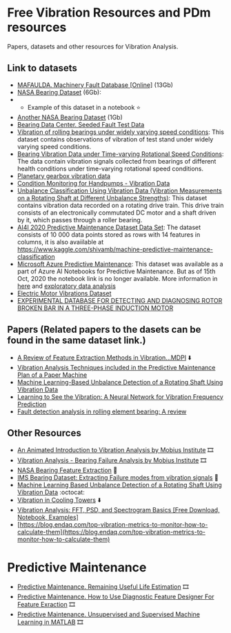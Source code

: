 # Free Vibration Resources and PDm resources
Papers, datasets and other resources for Vibration Analysis.

## Link to datasets

- [MAFAULDA. Machinery Fault Database [Online]](http://www02.smt.ufrj.br/~offshore/mfs/page_01.html) (13Gb)
- [NASA Bearing Dataset](https://www.kaggle.com/vinayak123tyagi/bearing-dataset) (6Gb):
- - Example of this dataset in a notebook ⭐
- [Another NASA Bearing Dataset](https://ti.arc.nasa.gov/tech/dash/groups/pcoe/prognostic-data-repository/) (1Gb)
- [Bearing Data Center. Seeded Fault Test Data](https://csegroups.case.edu/bearingdatacenter/pages/download-data-file)
- [Vibration of rolling bearings under widely varying speed conditions](https://data.mendeley.com/datasets/6k6fbzc6vv/1]): This dataset contains observations of vibration of test stand under widely varying speed conditions.
- [Bearing Vibration Data under Time-varying Rotational Speed Conditions](https://data.mendeley.com/datasets/v43hmbwxpm/1): The data contain vibration signals collected from bearings of different health conditions under time-varying rotational speed conditions. 
- [Planetary gearbox vibration data](https://researchdata.up.ac.za/articles/dataset/Planetary_gearbox_vibration_data/13476525)
- [Condition Monitoring for Handpumps - Vibration Data](https://ieee-dataport.org/open-access/condition-monitoring-handpumps-vibration-data)
- [Unbalance Classification Using Vibration Data (Vibration Measurements on a Rotating Shaft at Different Unbalance Strengths)](https://paperswithcode.com/dataset/unbalance-classification-using-vibration-data): This dataset contains vibration data recorded on a rotating drive train. This drive train consists of an electronically commutated DC motor and a shaft driven by it, which passes through a roller bearing.
- [AI4I 2020 Predictive Maintenance Dataset Data Set](https://archive.ics.uci.edu/ml/datasets/AI4I+2020+Predictive+Maintenance+Dataset): The dataset consists of 10 000 data points stored as rows with 14 features in columns, it is also avaiilable at https://www.kaggle.com/shivamb/machine-predictive-maintenance-classification
- [Microsoft Azure Predictive Maintenance](https://www.kaggle.com/arnabbiswas1/microsoft-azure-predictive-maintenance): This dataset was available as a part of Azure AI Notebooks for Predictive Maintenance. But as of 15th Oct, 2020 the notebook link is no longer available. More information in [here](https://www.kaggle.com/arnabbiswas1/microsoft-azure-predictive-maintenance) and [exploratory data analysis](https://www.kaggle.com/arnabbiswas1/predictive-maintenance-exploratory-data-analysis)
- [Electric Motor Vibrations Dataset](https://zenodo.org/record/6473455)
- [EXPERIMENTAL DATABASE FOR DETECTING AND DIAGNOSING ROTOR BROKEN BAR IN A THREE-PHASE INDUCTION MOTOR](https://ieee-dataport.org/open-access/experimental-database-detecting-and-diagnosing-rotor-broken-bar-three-phase-induction)

## Papers (Related papers to the dasets can be found in the same dataset link.)
- [A Review of Feature Extraction Methods in Vibration...MDPI](https://www.mdpi.com/2075-1702/5/4/21/pdf#:~:text=In%20particular%2C%20skewness%20is%20used,a%20skewness%20value%20of%20zero.) ⬇️
- [Vibration Analysis Techniques included in the Predictive Maintenance Plan of a Paper Machine](https://academica-e.unavarra.es/xmlui/bitstream/2454/33716/1/TFG_IbarrolaGutierrez_Paula.pdf)
- [Machine Learning-Based Unbalance Detection of a Rotating Shaft Using Vibration Data](https://arxiv.org/pdf/2005.12742v3.pdf)
- [Learning to See the Vibration: A Neural Network for Vibration Frequency Prediction](https://www.mdpi.com/1424-8220/18/8/2530)
- [Fault detection analysis in rolling element bearing: A review](https://www.sciencedirect.com/science/article/pii/S221478531730250X)

## Other Resources
- [An Animated Introduction to Vibration Analysis by Mobius Institute](https://www.youtube.com/watch?v=Vj1xmze3GlE&ab_channel=MobiusInstitute) :film_strip:
- [Vibration Analysis - Bearing Failure Analysis by Mobius Institute](https://www.youtube.com/watch?v=dEn2Qvh_qjc&list=RDCMUCPGma5yqgDzxwdhBw77OweA&index=2&ab_channel=MobiusInstitute) :film_strip:
- [NASA Bearing Feature Extraction](https://www.kaggle.com/yasirabd/nasa-bearing-feature-extraction) 📓
- [IMS Bearing Dataset: Extracting Failure modes from vibration signals](http://mkalikatzarakis.eu/wp-content/uploads/2018/12/IMS_dset.html) 📓
- [Machine Learning Based Unbalance Detection of a Rotating Shaft Using Vibration Data](https://github.com/deepinsights-analytica/ieee-etfa2020-paper) :octocat:
- [Vibration in Cooling Towers](http://www.vibration.org/Presentation/Vibration%20Of%20Cooling%20Tower%20Fans%202015,%20Part%201.pdf) ⬇️
- [Vibration Analysis: FFT, PSD, and Spectrogram Basics [Free Download, Notebook, Examples]](https://blog.endaq.com/vibration-analysis-fft-psd-and-spectrogram)
- [https://blog.endaq.com/top-vibration-metrics-to-monitor-how-to-calculate-them](https://blog.endaq.com/top-vibration-metrics-to-monitor-how-to-calculate-them)

# Predictive Maintenance
- [Predictive Maintenance. Remaining Useful Life Estimation](https://www.youtube.com/watch?v=Dd_4rbWYgI4&ab_channel=MATLAB) :film_strip:
- [Predictive Maintenance. How to Use Diagnostic Feature Designer For Feature Exraction](https://www.youtube.com/watch?v=oDd7aEmRNpI&ab_channel=MATLAB) :film_strip:
- [Predictive Maintenance. Unsupervised and Supervised Machine Learning in MATLAB](https://www.youtube.com/watch?v=AS0H43hMoWM&ab_channel=MATLAB) :film_strip:
